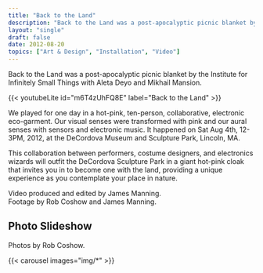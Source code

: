 ```yaml
---
title: "Back to the Land"
description: "Back to the Land was a post-apocalyptic picnic blanket by the Institute for Infinitely Small Things with Aleta Deyo and Mikhail Mansion."
layout: "single"
draft: false
date: 2012-08-20
topics: ["Art & Design", "Installation", "Video"]
---
```


Back to the Land was a post-apocalyptic picnic blanket by the Institute for Infinitely Small Things with Aleta Deyo and Mikhail Mansion.

{{< youtubeLite id="m6T4zUhFQ8E" label="Back to the Land" >}}

We played for one day in a hot-pink, ten-person, collaborative, electronic eco-garment. Our visual senses were transformed with pink and our aural senses with sensors and electronic music. It happened on Sat Aug 4th, 12-3PM, 2012, at the DeCordova Museum and Sculpture Park, Lincoln, MA.

This collaboration between performers, costume designers, and electronics wizards will outfit the DeCordova Sculpture Park in a giant hot-pink cloak that invites you in to become one with the land, providing a unique experience as you contemplate your place in nature.

Video produced and edited by James Manning. <br>
Footage by Rob Coshow and James Manning. 

## Photo Slideshow

Photos by Rob Coshow. 

{{< carousel images="img/*" >}}

